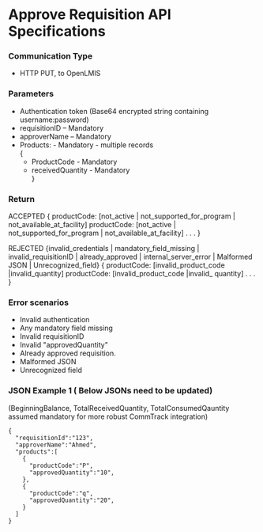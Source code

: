 # Approve Requisition API Specifications

### Communication Type

- HTTP PUT, to OpenLMIS

### Parameters

- Authentication token (Base64 encrypted string containing username:password)
- requisitionID – Mandatory
- approverName – Mandatory
- Products:  - Mandatory - multiple records  
{  
    * ProductCode - Mandatory  
    * receivedQuantity - Mandatory  
}  
 
### Return
ACCEPTED
{ productCode:   [not_active | not_supported_for_program | not_available_at_facility]
    productCode:   [not_active | not_supported_for_program | not_available_at_facility]
   . . . }
 
REJECTED   {invalid_credentials | mandatory_field_missing | invalid_requisitionID | already_approved | internal_server_error | Malformed JSON | Unrecognized_field}
{ productCode:   [invalid_product_code |invalid_quantity]
  productCode:   [invalid_product_code |invalid_ quantity]
  . . . }
 
### Error scenarios 

- Invalid authentication
- Any mandatory field missing
- Invalid requisitionID
- Invalid "approvedQuantity"
- Already approved requisition.
- Malformed JSON
- Unrecognized field



### JSON Example 1 ( Below JSONs need to be updated)

(BeginningBalance, TotalReceivedQuantity, TotalConsumedQauntity assumed mandatory for more robust CommTrack integration)

    {
      "requisitionId":"123",
      "approverName":"Ahmed",
      "products":[
        {
          "productCode":"P",
          "approvedQuantity":"10",
        },
        {
          "productCode":"q",
          "approvedQuantity":"20",
        }
      ]
    }

